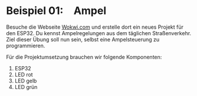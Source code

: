 <h1>Beispiel 01:&emsp;Ampel</h1>

Besuche die Webseite <a href="https://wokwi.com/projects/new/esp32">Wokwi.com</a> und erstelle dort ein neues Projekt für den ESP32. 
Du kennst Ampelregelungen aus dem täglichen Straßenverkehr. Ziel dieser Übung soll nun sein, selbst eine Ampelsteuerung zu programmieren. 

Für die Projektumsetzung brauchen wir folgende Komponenten:
<ol>
  <li>ESP32</li>
  <li>LED rot</li>
  <li>LED gelb</li>
  <li>LED grün</li>
</ol>
